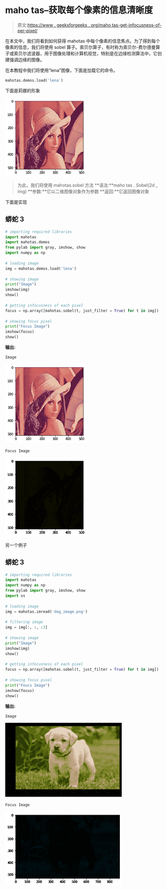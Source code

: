 # maho tas–获取每个像素的信息清晰度

> 原文:[https://www . geeksforgeeks . org/maho tas-get-infocusness-of-per-pixel/](https://www.geeksforgeeks.org/mahotas-getting-infocusness-of-each-pixel/)

在本文中，我们将看到如何获得 mahotas 中每个像素的信息焦点。为了得到每个像素的信息，我们将使用 sobel 算子。索贝尔算子，有时称为索贝尔-费尔德曼算子或索贝尔滤波器，用于图像处理和计算机视觉，特别是在边缘检测算法中，它创建强调边缘的图像。

在本教程中我们将使用“lena”图像，下面是加载它的命令。

```py
mahotas.demos.load('lena')
```

下面是莉娜的形象

![](img/c6cf4d1584ad896c98148d7fd44b7f25.png)

> 为此，我们将使用 mahotas.sobel 方法
> **语法:**maho tas . Sobel(2d _ img)
> **参数:**它以二维图像对象作为参数
> **返回:**它返回图像对象

下面是实现

## 蟒蛇 3

```py
# importing required libraries
import mahotas
import mahotas.demos
from pylab import gray, imshow, show
import numpy as np

# loading image
img = mahotas.demos.load('lena')

# showing image
print("Image")
imshow(img)
show()

# getting infocusness of each pixel
focus = np.array([mahotas.sobel(t, just_filter = True) for t in img])

# showing focus pixel
print("Focus Image")
imshow(focus)
show()
```

**输出:**

```py
Image
```

![](img/c6cf4d1584ad896c98148d7fd44b7f25.png)

```py
Focus Image
```

![](img/ff3d8831d00668d775871a12d7f67b6c.png)

另一个例子

## 蟒蛇 3

```py
# importing required libraries
import mahotas
import numpy as np
from pylab import gray, imshow, show
import os

# loading image
img = mahotas.imread('dog_image.png')

# filtering image
img = img[:, :, :3]

# showing image
print("Image")
imshow(img)
show()

# getting infocusness of each pixel
focus = np.array([mahotas.sobel(t, just_filter = True) for t in img])

# showing focus pixel
print("Foucs Image")
imshow(focus)
show()
```

**输出:**

```py
Image 
```

![](img/6531134328908ef7f9c0b5f7f251da92.png)

```py
Focus Image
```

![](img/f72b2f9009f5da67a3ed3dc75a8c3cf2.png)